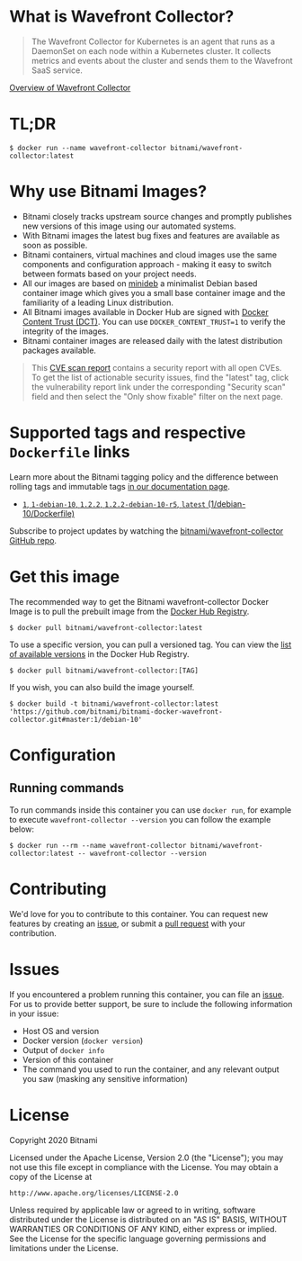 
# What is Wavefront Collector?

> The Wavefront Collector for Kubernetes is an agent that runs as a DaemonSet on each node within a Kubernetes cluster. It collects metrics and events about the cluster and sends them to the Wavefront SaaS service.

[Overview of Wavefront Collector](https://github.com/wavefrontHQ/wavefront-collector-for-kubernetes)

# TL;DR

```console
$ docker run --name wavefront-collector bitnami/wavefront-collector:latest
```

# Why use Bitnami Images?

* Bitnami closely tracks upstream source changes and promptly publishes new versions of this image using our automated systems.
* With Bitnami images the latest bug fixes and features are available as soon as possible.
* Bitnami containers, virtual machines and cloud images use the same components and configuration approach - making it easy to switch between formats based on your project needs.
* All our images are based on [minideb](https://github.com/bitnami/minideb) a minimalist Debian based container image which gives you a small base container image and the familiarity of a leading Linux distribution.
* All Bitnami images available in Docker Hub are signed with [Docker Content Trust (DCT)](https://docs.docker.com/engine/security/trust/content_trust/). You can use `DOCKER_CONTENT_TRUST=1` to verify the integrity of the images.
* Bitnami container images are released daily with the latest distribution packages available.


> This [CVE scan report](https://quay.io/repository/bitnami/wavefront-collector?tab=tags) contains a security report with all open CVEs. To get the list of actionable security issues, find the "latest" tag, click the vulnerability report link under the corresponding "Security scan" field and then select the "Only show fixable" filter on the next page.

# Supported tags and respective `Dockerfile` links

Learn more about the Bitnami tagging policy and the difference between rolling tags and immutable tags [in our documentation page](https://docs.bitnami.com/tutorials/understand-rolling-tags-containers/).


* [`1`, `1-debian-10`, `1.2.2`, `1.2.2-debian-10-r5`, `latest` (1/debian-10/Dockerfile)](https://github.com/bitnami/bitnami-docker-wavefront-collector/blob/1.2.2-debian-10-r5/1/debian-10/Dockerfile)

Subscribe to project updates by watching the [bitnami/wavefront-collector GitHub repo](https://github.com/bitnami/bitnami-docker-wavefront-collector).

# Get this image

The recommended way to get the Bitnami wavefront-collector Docker Image is to pull the prebuilt image from the [Docker Hub Registry](https://hub.docker.com/r/bitnami/wavefront-collector).

```console
$ docker pull bitnami/wavefront-collector:latest
```

To use a specific version, you can pull a versioned tag. You can view the [list of available versions](https://hub.docker.com/r/bitnami/wavefront-collector/tags/) in the Docker Hub Registry.

```console
$ docker pull bitnami/wavefront-collector:[TAG]
```

If you wish, you can also build the image yourself.

```console
$ docker build -t bitnami/wavefront-collector:latest 'https://github.com/bitnami/bitnami-docker-wavefront-collector.git#master:1/debian-10'
```

# Configuration

## Running commands

To run commands inside this container you can use `docker run`, for example to execute `wavefront-collector --version` you can follow the example below:

```console
$ docker run --rm --name wavefront-collector bitnami/wavefront-collector:latest -- wavefront-collector --version
```


# Contributing

We'd love for you to contribute to this container. You can request new features by creating an [issue](https://github.com/bitnami/bitnami-docker-wavefront-collector/issues), or submit a [pull request](https://github.com/bitnami/bitnami-docker-wavefront-collector/pulls) with your contribution.

# Issues

If you encountered a problem running this container, you can file an [issue](https://github.com/bitnami/bitnami-docker-wavefront-collector/issues/new). For us to provide better support, be sure to include the following information in your issue:

- Host OS and version
- Docker version (`docker version`)
- Output of `docker info`
- Version of this container
- The command you used to run the container, and any relevant output you saw (masking any sensitive information)

# License

Copyright 2020 Bitnami

Licensed under the Apache License, Version 2.0 (the "License");
you may not use this file except in compliance with the License.
You may obtain a copy of the License at

    http://www.apache.org/licenses/LICENSE-2.0

Unless required by applicable law or agreed to in writing, software
distributed under the License is distributed on an "AS IS" BASIS,
WITHOUT WARRANTIES OR CONDITIONS OF ANY KIND, either express or implied.
See the License for the specific language governing permissions and
limitations under the License.

